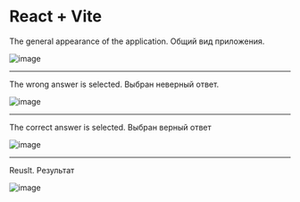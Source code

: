 # React + Vite
The general appearance of the application. Общий вид приложения.

![image](https://github.com/user-attachments/assets/9759b975-3be5-463c-a8a0-a9ece34c3f61)

---
The wrong answer is selected. Выбран неверный ответ.

![image](https://github.com/user-attachments/assets/717ca0d7-eb72-4e98-abcb-6ba8b056a480)

---
The correct answer is selected. Выбран верный ответ

![image](https://github.com/user-attachments/assets/625c4891-0f91-422c-986a-4df31ffd8a9b)

---
Reuslt. Результат

![image](https://github.com/user-attachments/assets/b70d68d1-f710-43bf-ab6b-733129a6e9bc)
